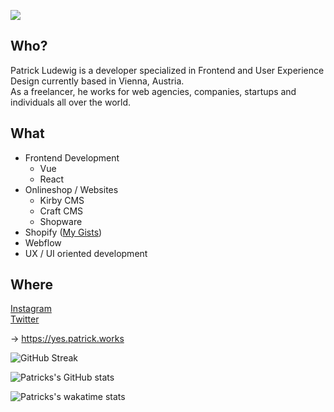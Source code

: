 ![](https://komarev.com/ghpvc/?username=maybach91)
  
## Who?
Patrick Ludewig is a developer specialized in Frontend and User Experience Design currently based in Vienna, Austria.  
As a freelancer, he works for web agencies, companies, startups and individuals all over the world.

## What
- Frontend Development
  - Vue
  - React
- Onlineshop / Websites
  - Kirby CMS
  - Craft CMS
  - Shopware
- Shopify ([My Gists](https://gist.github.com/search?q=user%3AMaybach91+shopify))
- Webflow
- UX / UI oriented development

## Where
[Instagram](https://instagram.com/maybach_)  
[Twitter](https://twitter.com/maybach)
  
→ https://yes.patrick.works

![GitHub Streak](https://github-readme-streak-stats.herokuapp.com?user=Maybach91&theme=yeblu&hide_border=true&date_format=j%20M%5B%20Y%5D)
  
![Patricks's GitHub stats](https://github-readme-stats.vercel.app/api?username=maybach91&theme=yeblu&show_icons=true)
  
![Patricks's wakatime stats](https://github-readme-stats.vercel.app/api/wakatime?username=maybach)
